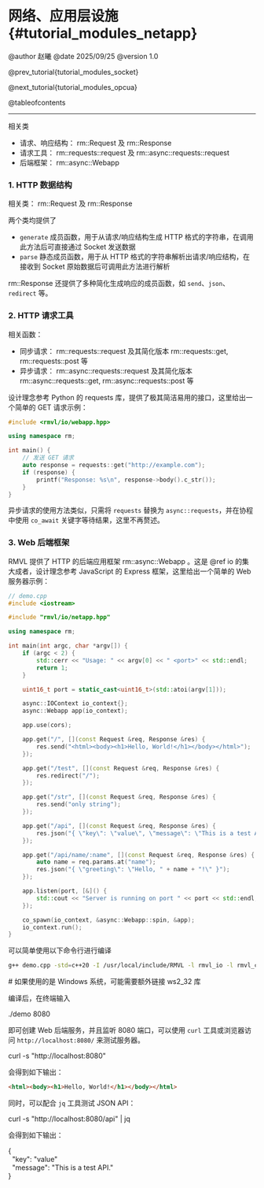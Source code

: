 网络、应用层设施 {#tutorial_modules_netapp}
============

@author 赵曦
@date 2025/09/25
@version 1.0

@prev_tutorial{tutorial_modules_socket}

@next_tutorial{tutorial_modules_opcua}

@tableofcontents

------

相关类
- 请求、响应结构： rm::Request 及 rm::Response
- 请求工具： rm::requests::request 及 rm::async::requests::request
- 后端框架： rm::async::Webapp

### 1. HTTP 数据结构

相关类： rm::Request 及 rm::Response

两个类均提供了

- `generate` 成员函数，用于从请求/响应结构生成 HTTP 格式的字符串，在调用此方法后可直接通过 Socket 发送数据
- `parse` 静态成员函数，用于从 HTTP 格式的字符串解析出请求/响应结构，在接收到 Socket 原始数据后可调用此方法进行解析

rm::Response 还提供了多种简化生成响应的成员函数，如 `send`、`json`、`redirect` 等。

### 2. HTTP 请求工具

相关函数：

- 同步请求： rm::requests::request 及其简化版本 rm::requests::get, rm::requests::post 等
- 异步请求： rm::async::requests::request 及其简化版本 rm::async::requests::get, rm::async::requests::post 等

设计理念参考 Python 的 requests 库，提供了极其简洁易用的接口，这里给出一个简单的 GET 请求示例：

```cpp
#include <rmvl/io/webapp.hpp>

using namespace rm;

int main() {
    // 发送 GET 请求
    auto response = requests::get("http://example.com");
    if (response) {
        printf("Response: %s\n", response->body().c_str());
    }
}
```

异步请求的使用方法类似，只需将 `requests` 替换为 `async::requests`，并在协程中使用 `co_await` 关键字等待结果，这里不再赘述。

### 3. Web 后端框架

RMVL 提供了 HTTP 的后端应用框架 rm::async::Webapp 。这是 @ref io 的集大成者，设计理念参考 JavaScript 的 Express 框架，这里给出一个简单的 Web 服务器示例：

```cpp
// demo.cpp
#include <iostream>

#include "rmvl/io/netapp.hpp"

using namespace rm;

int main(int argc, char *argv[]) {
    if (argc < 2) {
        std::cerr << "Usage: " << argv[0] << " <port>" << std::endl;
        return 1;
    }

    uint16_t port = static_cast<uint16_t>(std::atoi(argv[1]));

    async::IOContext io_context{};
    async::Webapp app(io_context);

    app.use(cors);

    app.get("/", [](const Request &req, Response &res) {
        res.send("<html><body><h1>Hello, World!</h1></body></html>");
    });

    app.get("/test", [](const Request &req, Response &res) {
        res.redirect("/");
    });

    app.get("/str", [](const Request &req, Response &res) {
        res.send("only string");
    });

    app.get("/api", [](const Request &req, Response &res) {
        res.json("{ \"key\": \"value\", \"message\": \"This is a test API.\" }");
    });

    app.get("/api/name/:name", [](const Request &req, Response &res) {
        auto name = req.params.at("name");
        res.json("{ \"greeting\": \"Hello, " + name + "!\" }");
    });

    app.listen(port, [&]() {
        std::cout << "Server is running on port " << port << std::endl;
    });

    co_spawn(io_context, &async::Webapp::spin, &app);
    io_context.run();
}
```

可以简单使用以下命令行进行编译

```bash
g++ demo.cpp -std=c++20 -I /usr/local/include/RMVL -l rmvl_io -l rmvl_core -o demo
```

<div class="fragment">
<div class="line"><span class="comment"># 如果使用的是 Windows 系统，可能需要额外链接 ws2_32 库</span></div>
</div>

编译后，在终端输入

<div class="fragment">
<div class="line"><span class="keywordflow">./demo</span> 8080</div>
</div>

即可创建 Web 后端服务，并且监听 8080 端口，可以使用 `curl` 工具或浏览器访问 `http://localhost:8080/` 来测试服务器。

<div class="fragment">
<div class="line"><span class="keywordflow">curl</span>
    <span class="comment">-s</span>
    <span class="stringliteral">"http://localhost:8080"</span>
</div>
</div>

会得到如下输出：

```html
<html><body><h1>Hello, World!</h1></body></html>
```

同时，可以配合 `jq` 工具测试 JSON API：

<div class="fragment">
<div class="line"><span class="keywordflow">curl</span>
    <span class="comment">-s</span>
    <span class="stringliteral">"http://localhost:8080/api"</span> |
    <span class="keywordflow">jq</span>
</div>
</div>

会得到如下输出：

<div class="fragment">
<div class="line">{</div>
<div class="line">&nbsp;&nbsp;<span class="keywordtype">"key"</span>:
    <span class="stringliteral">"value"</span>
</div>
<div class="line">&nbsp;&nbsp;<span class="keywordtype">"message"</span>:
    <span class="stringliteral">"This is a test API."</span>
</div>
<div class="line">}</div>
</div>
